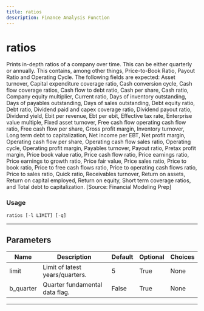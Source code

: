 ```yaml
---
title: ratios
description: Finance Analysis Function
---
```


# ratios

Prints in-depth ratios of a company over time. This can be either quarterly or annually. This contains, among other things, Price-to-Book Ratio, Payout Ratio and Operating Cycle. The following fields are expected: Asset turnover, Capital expenditure coverage ratio, Cash conversion cycle, Cash flow coverage ratios, Cash flow to debt ratio, Cash per share, Cash ratio, Company equity multiplier, Current ratio, Days of inventory outstanding, Days of payables outstanding, Days of sales outstanding, Debt equity ratio, Debt ratio, Dividend paid and capex coverage ratio, Dividend payout ratio, Dividend yield, Ebit per revenue, Ebt per ebit, Effective tax rate, Enterprise value multiple, Fixed asset turnover, Free cash flow operating cash flow ratio, Free cash flow per share, Gross profit margin, Inventory turnover, Long term debt to capitalization, Net income per EBT, Net profit margin, Operating cash flow per share, Operating cash flow sales ratio, Operating cycle, Operating profit margin, Payables turnover, Payout ratio, Pretax profit margin, Price book value ratio, Price cash flow ratio, Price earnings ratio, Price earnings to growth ratio, Price fair value, Price sales ratio, Price to book ratio, Price to free cash flows ratio, Price to operating cash flows ratio, Price to sales ratio, Quick ratio, Receivables turnover, Return on assets, Return on capital employed, Return on equity, Short term coverage ratios, and Total debt to capitalization. [Source: Financial Modeling Prep]

### Usage

```python
ratios [-l LIMIT] [-q]
```

---

## Parameters

| Name | Description | Default | Optional | Choices |
| ---- | ----------- | ------- | -------- | ------- |
| limit | Limit of latest years/quarters. | 5 | True | None |
| b_quarter | Quarter fundamental data flag. | False | True | None |

---
